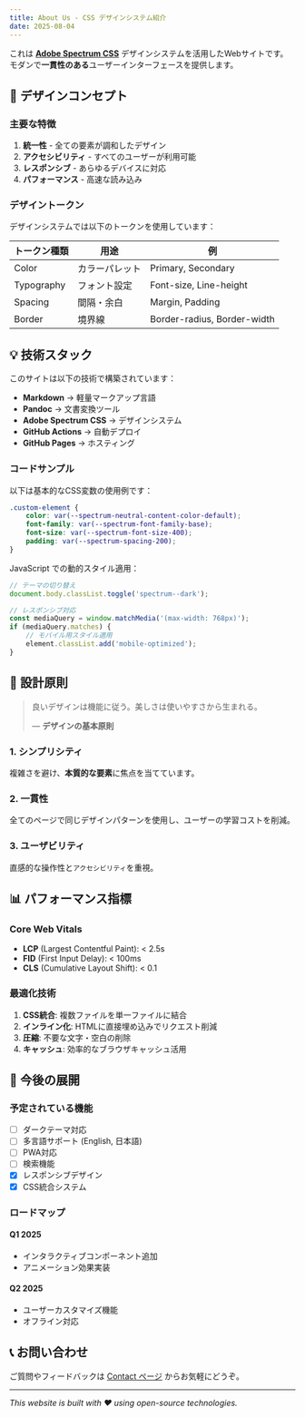```yaml
---
title: About Us - CSS デザインシステム紹介
date: 2025-08-04
---
```


これは [**Adobe Spectrum CSS**](https://experienceleague.adobe.com/en/browse/experience-manager) デザインシステムを活用したWebサイトです。モダンで**一貫性のある**ユーザーインターフェースを提供します。

## 🎨 デザインコンセプト

### 主要な特徴

1. **統一性** - 全ての要素が調和したデザイン
2. **アクセシビリティ** - すべてのユーザーが利用可能
3. **レスポンシブ** - あらゆるデバイスに対応
4. **パフォーマンス** - 高速な読み込み

### デザイントークン

デザインシステムでは以下のトークンを使用しています：

| トークン種類 | 用途 | 例 |
|------------|------|-----|
| Color | カラーパレット | Primary, Secondary |
| Typography | フォント設定 | Font-size, Line-height |
| Spacing | 間隔・余白 | Margin, Padding |
| Border | 境界線 | Border-radius, Border-width |

## 💡 技術スタック

このサイトは以下の技術で構築されています：

- **Markdown** → 軽量マークアップ言語
- **Pandoc** → 文書変換ツール  
- **Adobe Spectrum CSS** → デザインシステム
- **GitHub Actions** → 自動デプロイ
- **GitHub Pages** → ホスティング

### コードサンプル

以下は基本的なCSS変数の使用例です：

```css
.custom-element {
    color: var(--spectrum-neutral-content-color-default);
    font-family: var(--spectrum-font-family-base);
    font-size: var(--spectrum-font-size-400);
    padding: var(--spectrum-spacing-200);
}
```

JavaScript での動的スタイル適用：

```javascript
// テーマの切り替え
document.body.classList.toggle('spectrum--dark');

// レスポンシブ対応
const mediaQuery = window.matchMedia('(max-width: 768px)');
if (mediaQuery.matches) {
    // モバイル用スタイル適用
    element.classList.add('mobile-optimized');
}
```

## 🌟 設計原則

> 良いデザインは機能に従う。美しさは使いやすさから生まれる。
> 
> — **デザインの基本原則**

### 1. シンプリシティ

複雑さを避け、**本質的な要素**に焦点を当てています。

### 2. 一貫性

全てのページで同じデザインパターンを使用し、ユーザーの学習コストを削減。

### 3. ユーザビリティ

直感的な操作性と`アクセシビリティ`を重視。

## 📊 パフォーマンス指標

### Core Web Vitals

- **LCP** (Largest Contentful Paint): < 2.5s
- **FID** (First Input Delay): < 100ms  
- **CLS** (Cumulative Layout Shift): < 0.1

### 最適化技術

1. **CSS統合**: 複数ファイルを単一ファイルに結合
2. **インライン化**: HTMLに直接埋め込みでリクエスト削減
3. **圧縮**: 不要な文字・空白の削除
4. **キャッシュ**: 効率的なブラウザキャッシュ活用

## 🚀 今後の展開

### 予定されている機能

- [ ] ダークテーマ対応
- [ ] 多言語サポート (English, 日本語)
- [ ] PWA対応
- [ ] 検索機能
- [x] レスポンシブデザイン
- [x] CSS統合システム

### ロードマップ

#### Q1 2025
- インタラクティブコンポーネント追加
- アニメーション効果実装

#### Q2 2025  
- ユーザーカスタマイズ機能
- オフライン対応

## 📞 お問い合わせ

ご質問やフィードバックは [Contact ページ](contact.html) からお気軽にどうぞ。

---

*This website is built with ❤️ using open-source technologies.*
